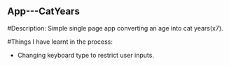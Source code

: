 ## App---CatYears


#Description:
Simple single page app converting an age into cat years(x7).

#Things I have learnt in the process:
- Changing keyboard type to restrict user inputs.

